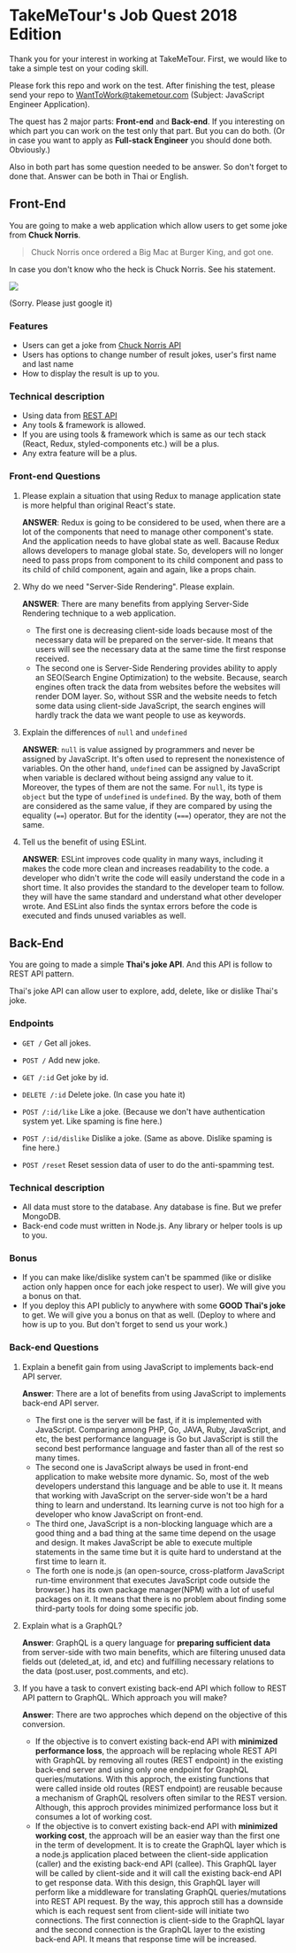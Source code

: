 # TakeMeTour's Job Quest 2018 Edition

Thank you for your interest in working at TakeMeTour. First, we would like to take a simple test on your coding skill.

Please fork this repo and work on the test. After finishing the test, please send your repo to WantToWork@takemetour.com (Subject: JavaScript Engineer Application).

The quest has 2 major parts: **Front-end** and **Back-end**. If you interesting on which part you can work on the test only that part. But you can do both. (Or in case you want to apply as **Full-stack Engineer** you should done both. Obviously.)

Also in both part has some question needed to be answer. So don't forget to done that. Answer can be both in Thai or English.

## Front-End

You are going to make a web application which allow users to get some joke from **Chuck Norris**.

> Chuck Norris once ordered a Big Mac at Burger King, and got one.

In case you don't know who the heck is Chuck Norris. See his statement.

![](https://blazepress.com/.image/c_limit%2Ccs_srgb%2Cq_auto:good%2Cw_620/MTI4OTk1Mjg4MDE3OTEzODY2/18.webp)

(Sorry. Please just google it)

### Features
- Users can get a joke from [Chuck Norris API](http://www.icndb.com/api/)
- Users has options to change number of result jokes, user's first name and last name
- How to display the result is up to you.

### Technical description
- Using data from [REST API](http://www.icndb.com/api/)
- Any tools & framework is allowed.
- If you are using tools & framework which is same as our tech stack (React, Redux, styled-components etc.) will be a plus.
- Any extra feature will be a plus.

### Front-end Questions

1. Please explain a situation that using Redux to manage application state is more helpful than original React's state.

    __ANSWER__: Redux is going to be considered to be used, when there are a lot of the components that need to manage other component's state. And the application needs to have global state as well. Bacause Redux allows developers to manage global state. So, developers will no longer need to pass props from component to its child component and pass to its child of child component, again and again, like a props chain.

2. Why do we need "Server-Side Rendering". Please explain.

    __ANSWER__: There are many benefits from applying Server-Side Rendering technique to a web application. 
    - The first one is decreasing client-side loads because most of the necessary data will be prepared on the server-side. It means that users will see the necessary data at the same time the first response received.
    - The second one is Server-Side Rendering provides ability to apply an SEO(Search Engine Optimization) to the website. Because, search engines often track the data from websites before the websites will render DOM layer. So, without SSR and the website needs to fetch some data using client-side JavaScript, the search engines will hardly track the data we want people to use as keywords.

3. Explain the differences of `null` and `undefined`

    __ANSWER__: `null` is value assigned by programmers and never be assigned by JavaScript. It's often used to represent the nonexistence of variables. On the other hand, `undefined` can be assigned by JavaScript when variable is declared without being assignd any value to it. Moreover, the types of them are not the same. For `null`, its type is `object` but the type of `undefined` is `undefined`. By the way, both of them are considered as the same value, if they are compared by using the equality (`==`) operator. But for the identity (`===`) operator, they are not the same.

4. Tell us the benefit of using ESLint.

    __ANSWER__: ESLint improves code quality in many ways, including it makes the code more clean and increases readability to the code. a developer who didn't write the code will easily understand the code in a short time. It also provides the standard to the developer team to follow. they will have the same standard and understand what other developer wrote. And ESLint also finds the syntax errors before the code is executed and finds unused variables as well.

## Back-End

You are going to made a simple **Thai's joke API**. And this API is follow to REST API pattern.

Thai's joke API can allow user to explore, add, delete, like or dislike Thai's joke.

### Endpoints
- `GET /` Get all jokes.
- `POST /` Add new joke.
- `GET /:id` Get joke by id.
- `DELETE /:id` Delete joke. (In case you hate it)
- `POST /:id/like` Like a joke. (Because we don't have authentication system yet. Like spaming is fine here.)
- `POST /:id/dislike` Dislike a joke. (Same as above. Dislike spaming is fine here.)

- `POST /reset` Reset session data of user to do the anti-spamming test.

### Technical description
- All data must store to the database. Any database is fine. But we prefer MongoDB.
- Back-end code must written in Node.js. Any library or helper tools is up to you.

### Bonus
- If you can make like/dislike system can't be spammed (like or dislike action only happen once for each joke respect to user). We will give you a bonus on that.
- If you deploy this API publicly to anywhere with some **GOOD Thai's joke** to get. We will give you a bonus on that as well. (Deploy to where and how is up to you. But don't forget to send us your work.)

### Back-end Questions

1. Explain a benefit gain from using JavaScript to implements back-end API server.
    
    __Answer__: There are a lot of benefits from using JavaScript to implements back-end API server.
    - The first one is the server will be fast, if it is implemented with JavaScript. Comparing among PHP, Go, JAVA, Ruby, JavaScript, and etc, the best performance language is Go but JavaScript is still the second best performance language and faster than all of the rest so many times.
    - The second one is JavaScript always be used in front-end application to make website more dynamic. So, most of the web developers understand this language and be able to use it. It means that working with JavaScript on the server-side won't be a hard thing to learn and understand. Its learning curve is not too high for a developer who know JavaScript on front-end.
    - The third one, JavaScript is a non-blocking language which are a good thing and a bad thing at the same time depend on the usage and design. It makes JavaScript be able to execute multiple statements in the same time but it is quite hard to understand at the first time to learn it.
    - The forth one is node.js (an open-source, cross-platform JavaScript run-time environment that executes JavaScript code outside the browser.) has its own package manager(NPM) with a lot of useful packages on it. It means that there is no problem about finding some third-party tools for doing some specific job.

2. Explain what is a GraphQL?
    
    __Answer__: GraphQL is a query language for **preparing sufficient data** from server-side with two main benefits, which are filtering unused data fields out (deleted_at, id, and etc) and fulfilling necessary relations to the data (post.user, post.comments, and etc).

3. If you have a task to convert existing back-end API which follow to REST API pattern to GraphQL. Which approach you will make?
    
    __Answer__: There are two approches which depend on the objective of this conversion. 
    - If the objective is to convert existing back-end API with **minimized performance loss**, the approach will be replacing whole REST API with GraphQL by removing all routes (REST endpoint) in the existing back-end server and using only one endpoint for GraphQL queries/mutations. With this approch, the existing functions that were called inside old routes (REST endpoint) are reusable because a mechanism of GraphQL resolvers often similar to the REST version. Although, this approch provides minimized performance loss but it consumes a lot of working cost.
    - If the objective is to convert existing back-end API with **minimized working cost**, the approach will be an easier way than the first one in the term of development. It is to create the GraphQL layer which is a node.js application placed between the client-side application (caller) and the existing back-end API (callee). This GraphQL layer will be called by client-side and it will call the existing back-end API to get response data. With this design, this GraphQL layer will perform like a middleware for translating GraphQL queries/mutations into REST API request. By the way, this approch still has a downside which is each request sent from client-side will initiate two connections. The first connection is client-side to the GraphQL layar and the second connection is the GraphQL layer to the existing back-end API. It means that response time will be increased.
